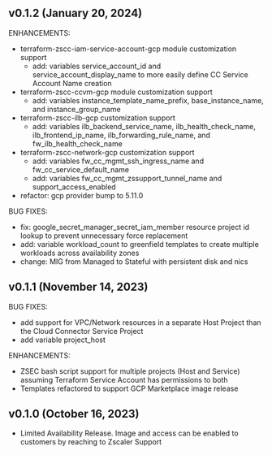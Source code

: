 ## v0.1.2 (January 20, 2024)
ENHANCEMENTS:
* terraform-zscc-iam-service-account-gcp module customization support
    - add: variables service_account_id and service_account_display_name to more easily define CC Service Account Name creation
* terraform-zscc-ccvm-gcp module customization support
    - add: variables instance_template_name_prefix, base_instance_name, and instance_group_name
* terraform-zscc-ilb-gcp customization support
    - add: variables ilb_backend_service_name, ilb_health_check_name, ilb_frontend_ip_name, ilb_forwarding_rule_name, and fw_ilb_health_check_name
* terraform-zscc-network-gcp customization support
    - add: variables fw_cc_mgmt_ssh_ingress_name and fw_cc_service_default_name
    - add: variables fw_cc_mgmt_zssupport_tunnel_name and support_access_enabled
* refactor: gcp provider bump to 5.11.0

BUG FIXES:
* fix: google_secret_manager_secret_iam_member resource project id lookup to prevent unnecessary force replacement
* add: variable workload_count to greenfield templates to create multiple workloads across availability zones
* change: MIG from Managed to Stateful with persistent disk and nics


## v0.1.1 (November 14, 2023)
BUG FIXES:
* add support for VPC/Network resources in a separate Host Project than the Cloud Connector Service Project
* add variable project_host

ENHANCEMENTS:
* ZSEC bash script support for multiple projects (Host and Service) assuming Terraform Service Account has permissions to both
* Templates refactored to support GCP Marketplace image release


## v0.1.0 (October 16, 2023)
* Limited Availability Release. Image and access can be enabled to customers by reaching to Zscaler Support
